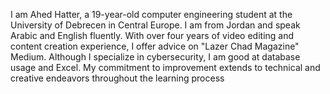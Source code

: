  I am Ahed Hatter, a 19-year-old computer engineering student at the
 University of Debrecen in Central Europe. I am from Jordan and speak
 Arabic and English fluently. With over four years of video editing and
 content creation experience, I offer advice on "Lazer Chad Magazine"
 Medium. Although I specialize in cybersecurity, I am good at database
 usage and Excel. My commitment to improvement extends to technical
 and creative endeavors throughout the learning process
